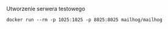 


Utworzenie serwera testowego
```shell script
docker run --rm -p 1025:1025 -p 8025:8025 mailhog/mailhog
```
